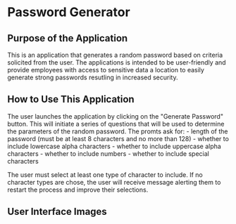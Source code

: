 #   Password Generator

##  Purpose of the Application

This is an application that generates a random password based on criteria solicited from the user. The applications is intended to be user-friendly and provide employees with access to sensitive data a location to easily generate strong passwords resutling in increased security.

##  How to Use This Application

The user launches the application by clicking on the "Generate Password" button. This will initiate a series of questions that will be used to determine the parameters of the random password. The promts ask for:
    -   length of the password (must be at least 8 characters and no more than 128)
    -   whether to include lowercase alpha characters
    -   whether to include uppercase alpha characters
    -   whether to include numbers
    -   whether to include special characters

The user must select at least one type of character to include. If no character types are chose, the user will receive message alerting them to restart the process and improve their selections.

##  User Interface Images